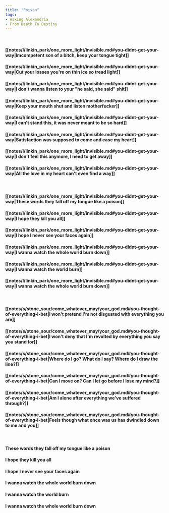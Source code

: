 ```yaml
---
title: "Poison"
tags:
- Asking Alexandria
- From Death To Destiny
---
```

&nbsp;
#### [[notes/l/linkin_park/one_more_light/invisible.md#you-didnt-get-your-way|Imcompetent son of a bitch, keep your tongue tight]]
#### [[notes/l/linkin_park/one_more_light/invisible.md#you-didnt-get-your-way|Cut your losses you're on thin ice so tread light]]
#### [[notes/l/linkin_park/one_more_light/invisible.md#you-didnt-get-your-way|I don't wanna listen to your "he said, she said" shit]]
#### [[notes/l/linkin_park/one_more_light/invisible.md#you-didnt-get-your-way|Keep your mouth shut and listen motherfucker]]
#### [[notes/l/linkin_park/one_more_light/invisible.md#you-didnt-get-your-way|I can't stand this, it was never meant to be so hard]]
#### [[notes/l/linkin_park/one_more_light/invisible.md#you-didnt-get-your-way|Satisfaction was supposed to come and ease my heart]]
#### [[notes/l/linkin_park/one_more_light/invisible.md#you-didnt-get-your-way|I don't feel this anymore, I need to get away]]
#### [[notes/l/linkin_park/one_more_light/invisible.md#you-didnt-get-your-way|All the love in my heart can't even find a way]]
&nbsp;
#### [[notes/l/linkin_park/one_more_light/invisible.md#you-didnt-get-your-way|These words they fall off my tongue like a poison]]
#### [[notes/l/linkin_park/one_more_light/invisible.md#you-didnt-get-your-way|I hope they kill you all]]
#### [[notes/l/linkin_park/one_more_light/invisible.md#you-didnt-get-your-way|I hope I never see your faces again]]
#### [[notes/l/linkin_park/one_more_light/invisible.md#you-didnt-get-your-way|I wanna watch the whole world burn down]]
#### [[notes/l/linkin_park/one_more_light/invisible.md#you-didnt-get-your-way|I wanna watch the world burn]]
#### [[notes/l/linkin_park/one_more_light/invisible.md#you-didnt-get-your-way|I wanna watch the whole world burn down]]
&nbsp;
#### [[notes/s/stone_sour/come_whatever_may/your_god.md#you-thought-of-everything-i-bet|I won't pretend I'm not disgusted with everything you are]]
#### [[notes/s/stone_sour/come_whatever_may/your_god.md#you-thought-of-everything-i-bet|I won't deny that I'm revolted by everything you say you stand for]]
#### [[notes/s/stone_sour/come_whatever_may/your_god.md#you-thought-of-everything-i-bet|Where do I go? What do I say? Where do I draw the line?]]
#### [[notes/s/stone_sour/come_whatever_may/your_god.md#you-thought-of-everything-i-bet|Can I move on? Can I let go before I lose my mind?]]
#### [[notes/s/stone_sour/come_whatever_may/your_god.md#you-thought-of-everything-i-bet|Am I alone after everything we've suffered through?]]
#### [[notes/s/stone_sour/come_whatever_may/your_god.md#you-thought-of-everything-i-bet|Feels though what once was us has dwindled down to me and you]]
&nbsp;
#### These words they fall off my tongue like a poison
#### I hope they kill you all
#### I hope I never see your faces again
#### I wanna watch the whole world burn down
#### I wanna watch the world burn
#### I wanna watch the whole world burn down
